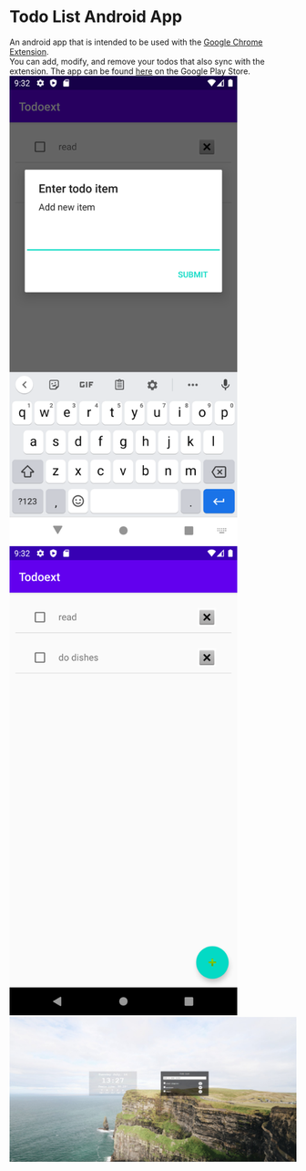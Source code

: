 # Todo List Android App
An android app that is intended to be used with the [Google Chrome Extension](https://chrome.google.com/webstore/detail/todo-extension/ikcefgjpcppmmllfjdfnnnfkoblcjbkk?hl=en&authuser=0). <br>
You can add, modify, and remove your todos that also sync with the extension.
The app can be found [here](https://play.google.com/store/apps/details?id=com.nik.todoext) on the Google Play Store.
<img src="images/AndroidScreenshot.png" width="400">
<img src="images/AndroidScreenshot2.png" width="400">
<img src="images/todoext.jpg">